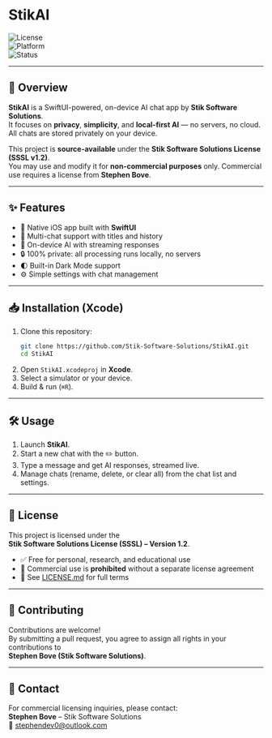 # StikAI  

![License](https://img.shields.io/badge/License-SSSL--1.2-lightgrey?style=for-the-badge&logo=book)  
![Platform](https://img.shields.io/badge/Platform-iOS-blue?style=for-the-badge&logo=apple)  
![Status](https://img.shields.io/badge/Status-Active-brightgreen?style=for-the-badge&logo=github)

---

## 🚀 Overview
**StikAI** is a SwiftUI-powered, on-device AI chat app by **Stik Software Solutions**.  
It focuses on **privacy**, **simplicity**, and **local-first AI** — no servers, no cloud.  
All chats are stored privately on your device.  

This project is **source-available** under the **Stik Software Solutions License (SSSL v1.2)**.  
You may use and modify it for **non-commercial purposes** only. Commercial use requires a license from **Stephen Bove**.

---

## ✨ Features
- 📱 Native iOS app built with **SwiftUI**  
- 💬 Multi-chat support with titles and history  
- 🧠 On-device AI with streaming responses  
- 🔒 100% private: all processing runs locally, no servers  
- 🌓 Built-in Dark Mode support  
- ⚙️ Simple settings with chat management  

---

## 📥 Installation (Xcode)
1. Clone this repository:
   ```bash
   git clone https://github.com/Stik-Software-Solutions/StikAI.git
   cd StikAI
   ```
2. Open `StikAI.xcodeproj` in **Xcode**.  
3. Select a simulator or your device.  
4. Build & run (`⌘R`).  

---

## 🛠 Usage
1. Launch **StikAI**.  
2. Start a new chat with the ✏️ button.  
3. Type a message and get AI responses, streamed live.  
4. Manage chats (rename, delete, or clear all) from the chat list and settings.  

---

## 📜 License
This project is licensed under the  
**Stik Software Solutions License (SSSL) – Version 1.2**.  

- ✅ Free for personal, research, and educational use  
- 🚫 Commercial use is **prohibited** without a separate license agreement  
- 📌 See [LICENSE.md](LICENSE.md) for full terms  

---

## 🤝 Contributing
Contributions are welcome!  
By submitting a pull request, you agree to assign all rights in your contributions to  
**Stephen Bove (Stik Software Solutions)**.  

---

## 📧 Contact
For commercial licensing inquiries, please contact:  
**Stephen Bove** – Stik Software Solutions  
📩 stephendev0@outlook.com
